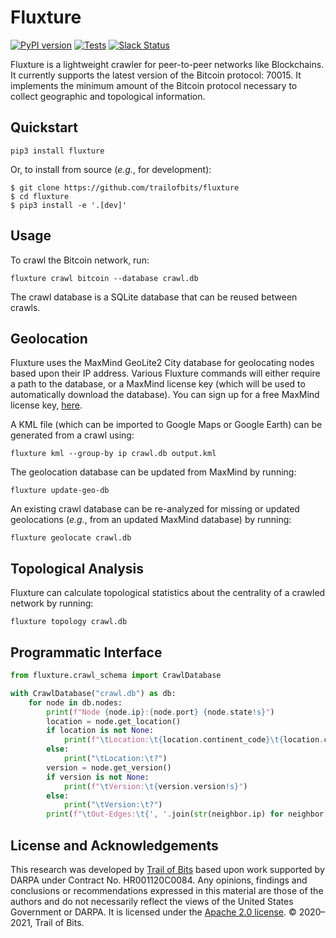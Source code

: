 # Fluxture

[![PyPI version](https://badge.fury.io/py/fluxture.svg)](https://badge.fury.io/py/fluxture)
[![Tests](https://github.com/trailofbits/fluxture/workflows/Tests/badge.svg)](https://github.com/trailofbits/fluxture/actions)
[![Slack Status](https://empireslacking.herokuapp.com/badge.svg)](https://empireslacking.herokuapp.com)

Fluxture is a lightweight crawler for peer-to-peer networks like Blockchains. It currently supports the latest version
of the Bitcoin protocol: 70015. It implements the minimum amount of the Bitcoin protocol necessary to collect geographic
and topological information.

## Quickstart

```commandline
pip3 install fluxture
```

Or, to install from source (_e.g._, for development):

```commandline
$ git clone https://github.com/trailofbits/fluxture
$ cd fluxture
$ pip3 install -e '.[dev]'
```

## Usage

To crawl the Bitcoin network, run:

```commandline
fluxture crawl bitcoin --database crawl.db
```

The crawl database is a SQLite database that can be reused between crawls.

## Geolocation

Fluxture uses the MaxMind GeoLite2 City database for geolocating nodes based upon their IP address. Various Fluxture
commands will either require a path to the database, or a MaxMind license key (which will be used to automatically
download the database). You can sign up for a free MaxMind license key,
[here](https://www.maxmind.com/en/geolite2/signup).

A KML file (which can be imported to Google Maps or Google Earth) can be generated from a crawl using:

```commandline
fluxture kml --group-by ip crawl.db output.kml
```

The geolocation database can be updated from MaxMind by running:

```commandline
fluxture update-geo-db
```

An existing crawl database can be re-analyzed for missing or updated geolocations (_e.g._, from an updated MaxMind database) by running:

```commandline
fluxture geolocate crawl.db
```

## Topological Analysis

Fluxture can calculate topological statistics about the centrality of a crawled network by running:

```commandline
fluxture topology crawl.db
```

## Programmatic Interface

```python
from fluxture.crawl_schema import CrawlDatabase

with CrawlDatabase("crawl.db") as db:
    for node in db.nodes:
        print(f"Node {node.ip}:{node.port} {node.state!s}")
        location = node.get_location()
        if location is not None:
            print(f"\tLocation:\t{location.continent_code}\t{location.country_code}\t{location.city}")
        else:
            print("\tLocation:\t?")
        version = node.get_version()
        if version is not None:
            print(f"\tVersion:\t{version.version!s}")
        else:
            print("\tVersion:\t?")
        print(f"\tOut-Edges:\t{', '.join(str(neighbor.ip) for neighbor in node.get_latest_edges())}")
```

## License and Acknowledgements

This research was developed by [Trail of Bits](https://www.trailofbits.com/) based upon work supported by DARPA under
Contract No. HR001120C0084.  Any opinions, findings and conclusions or recommendations expressed in this material are
those of the authors and do not necessarily reflect the views of the United States Government or DARPA.
It is licensed under the [Apache 2.0 license](LICENSE). © 2020–2021, Trail of Bits.
